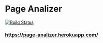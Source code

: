 # Page Analizer
[![Build Status](https://travis-ci.org/itohin/project-lvl3-s428.svg?branch=master)](https://travis-ci.org/itohin/project-lvl3-s428)
### https://page-analizer.herokuapp.com/
